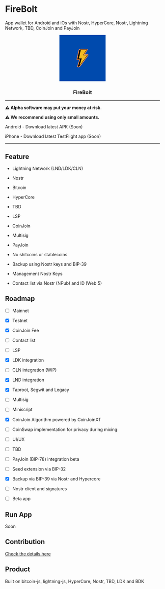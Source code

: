 # FireBolt

App wallet for Android  and iOs with Nostr, HyperCore, Nostr, Lightning Network, TBD, CoinJoin and PayJoin

<p align="center">
  <a href="https://github.com/AreaLayer/FireBolt" title="AreaLayer">
    <img alt="FireBolt" src="./src/assets/firebolt_logo_readme.png" width="150"></img>
  </a>
</p>

<h3 align="center">FireBolt</h3>


---

**⚠️ Alpha software may put your money at risk.**

**⚠️ We recommend using only small amounts.**

 Android - Download latest APK (Soon)

iPhone - Download latest TestFlight app (Soon)

---


## Feature

- Lightning Network (LND/LDK/CLN)

- Nostr

- Bitcoin

- HyperCore 

- TBD

- LSP

- CoinJoin 

- Multisig 

- PayJoin

- No shitcoins or stablecoins

- Backup using Nostr keys and BIP-39

- Management Nostr Keys

- Contact list via Nostr (NPub) and ID (Web 5) 

## Roadmap

- [ ] Mainnet

- [X] Testnet

- [X] CoinJoin Fee

- [ ] Contact list 

- [ ] LSP

- [x] LDK integration 

- [ ] CLN integration (WIP)

- [X] LND integration

- [X] Taproot, Segwit and Legacy

- [ ] Multisig

- [ ] Miniscript

- [x] CoinJoin Algorithm powered by CoinJoinXT

- [ ] CoinSwap implementation for privacy during mixing

- [ ] UI/UX

- [ ] TBD 

- [ ] PayJoin (BIP-78) integration beta

- [ ] Seed extension via BIP-32

- [x] Backup via BIP-39 via Nostr and Hypercore

- [ ] Nostr client and signatures 

- [ ] Beta app

## Run App 

Soon

## Contribution

[Check the details here](https://github.com/AreaLayer/FireBolt/blob/main/CONTRIBUTING.md)

## Product

Built on bitcoin-js, lightning-js,  HyperCore, Nostr, TBD, LDK and BDK
